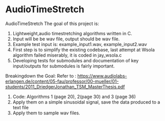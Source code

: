 # AudioTimeStretch
AudioTimeStretch
The goal of this project is:
 1. Lightweight,audio  timestretching algorithms written in C.
 2. Input will be be wav file, output should be wav file.
 3. Example test input is: example_input1.wav, example_input2.wav
 4. First step is to simplify the existing codebase, last attempt at Wsola algorithm failed miserably, it is coded in jay_wsola.c
 5. Developing tests for submodules and documentation of key input/outputs for submodules is fairly important.


Breakingdown the Goal:
Refer to : https://www.audiolabs-erlangen.de/content/05-fau/professor/00-mueller/01-students/2011_DriedgerJonathan_TSM_MasterThesis.pdf
 1. Code: Algorithms 1 (page 20), 2(page 30)  and 3 (page 36)  
 2. Apply them on a simple sinusoidal  signal,  save the data produced to a text file
 3. Apply them to  sample wav files.
 
